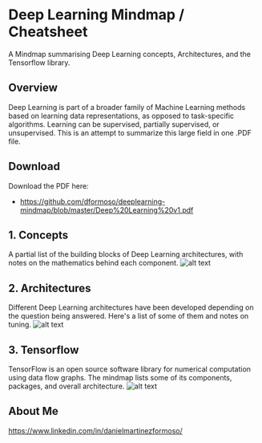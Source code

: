 # Deep Learning Mindmap / Cheatsheet
A Mindmap summarising Deep Learning concepts, Architectures, and the Tensorflow library.

## Overview
Deep Learning is part of a broader family of Machine Learning methods based on learning data representations, as opposed to task-specific algorithms. Learning can be supervised, partially supervised, or unsupervised. This is an attempt to summarize this large field in one .PDF file.

## Download
Download the PDF here: 
- https://github.com/dformoso/deeplearning-mindmap/blob/master/Deep%20Learning%20v1.pdf

## 1. Concepts
A partial list of the building blocks of Deep Learning architectures, with notes on the mathematics behind each component. 
![alt text](https://github.com/dformoso/deeplearning-mindmap/blob/master/concepts.png)

## 2. Architectures
Different Deep Learning architectures have been developed depending on the question being answered. Here's a list of some of them and notes on tuning.
![alt text](https://github.com/dformoso/deeplearning-mindmap/blob/master/architecture.png)

## 3. Tensorflow
TensorFlow is an open source software library for numerical computation using data flow graphs. The mindmap lists some of its components, packages, and overall architecture.
![alt text](https://github.com/dformoso/deeplearning-mindmap/blob/master/tensorflow.png)

## About Me
https://www.linkedin.com/in/danielmartinezformoso/
